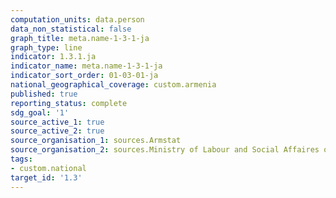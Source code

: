 ```yaml
---
computation_units: data.person
data_non_statistical: false
graph_title: meta.name-1-3-1-ja
graph_type: line
indicator: 1.3.1.ja
indicator_name: meta.name-1-3-1-ja
indicator_sort_order: 01-03-01-ja
national_geographical_coverage: custom.armenia
published: true
reporting_status: complete
sdg_goal: '1'
source_active_1: true
source_active_2: true
source_organisation_1: sources.Armstat
source_organisation_2: sources.Ministry of Labour and Social Affaires of RA
tags:
- custom.national
target_id: '1.3'
---
```

